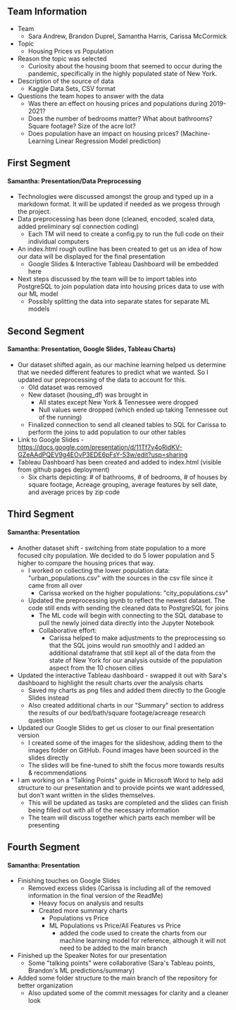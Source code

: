 ## Team Information

- Team
  - Sara Andrew, Brandon Duprel, Samantha Harris, Carissa McCormick
- Topic
  - Housing Prices vs Population
- Reason the topic was selected
  - Curiosity about the housing boom that seemed to occur during the pandemic, specifically in the highly populated state of New York.
- Description of the source of data
  - Kaggle Data Sets, CSV format
- Questions the team hopes to answer with the data
  - Was there an effect on housing prices and populations during 2019-2021?
  - Does the number of bedrooms matter? What about bathrooms? Square footage? Size of the acre lot?
  - Does population have an impact on housing prices? (Machine-Learning Linear Regression Model prediction)

## First Segment 

#### Samantha: Presentation/Data Preprocessing 
- Technologies were discussed amongst the group and typed up in a markdown format. It will be updated if needed as we progess through the project.
- Data preprocessing has been done (cleaned, encoded, scaled data, added preliminary sql connection coding)
  - Each TM will need to create a config.py to run the full code on their individual computers
- An index.html rough outline has been created to get us an idea of how our data will be displayed for the final presentation
  - Google Slides & Interactive Tableau Dashboard will be embedded here
- Next steps discussed by the team will be to import tables into PostgreSQL to join population data into housing prices data to use with our ML model
  - Possibly splitting the data into separate states for separate ML models

## Second Segment 

#### Samantha: Presentation, Google Slides, Tableau Charts)

- Our dataset shifted again, as our machine learning helped us determine that we needed different features to predict what we wanted. So I updated our preprocessing of the data to account for this.
  - Old dataset was removed
  - New dataset (housing_df) was brought in
    - All states except New York & Tennessee were dropped
    - Null values were dropped (which ended up taking Tennessee out of the running)
  - Finalized connection to send all cleaned tables to SQL for Carissa to perform the joins to add population to our other tables
- Link to Google Slides - https://docs.google.com/presentation/d/11Tf7v4oRidKV-GZeAAdPQEV9g4EOvP3EDE6pFsY-53w/edit?usp=sharing
- Tableau Dashboard has been created and added to index.html (visible from github pages deployment)
  - Six charts depicting: # of bathrooms, # of bedrooms, # of houses by square footage, Acreage grouping, average features by sell date, and average prices by zip code

## Third Segment

#### Samantha: Presentation

- Another dataset shift - switching from state population to a more focused city population. We decided to do 5 lower population and 5 higher to compare the housing prices that way.
  - I worked on collecting the lower population data: "urban_populations.csv" with the sources in the csv file since it came from all over
    - Carissa worked on the higher populations: "city_populations.csv"
  - Updated the preprocessing ipynb to reflect the newest dataset. The code still ends with sending the cleaned data to PostgreSQL for joins
    - The ML code will begin with connecting to the SQL database to pull the newly joined data directly into the Jupyter Notebook
    - Collaborative effort:
      - Carissa helped to make adjustments to the preprocessing so that the SQL joins would run smoothly and I added an additional dataframe that still kept all of the data from the state of New York for our analysis outside of the population aspect from the 10 chosen cities
- Updated the interactive Tableau dashboard - swapped it out with Sara's dashboard to highlight the result charts over the analysis charts
  - Saved my charts as png files and added them directly to the Google Slides instead
  - Also created additional charts in our "Summary" section to address the results of our bed/bath/square footage/acreage research question
- Updated our Google Slides to get us closer to our final presentation version
  - I created some of the images for the slideshow, adding them to the images folder on GitHub. Found images have been sourced in the slides directly
  - The slides will be fine-tuned to shift the focus more towards results & recommendations
- I am working on a "Talking Points" guide in Microsoft Word to help add structure to our presentation and to provide points we want addressed, but don't want written in the slides themselves.
  - This will be updated as tasks are completed and the slides can finish being filled out with all of the necessary information
  - The team will discuss together which parts each member will be presenting

## Fourth Segment

#### Samantha: Presentation

- Finishing touches on Google Slides
  - Removed excess slides (Carissa is including all of the removed information in the final version of the ReadMe)
    - Heavy focus on analysis and results
    - Created more summary charts
      - Populations vs Price
      - ML Populations vs Price/All Features vs Price
        - added the code used to create the charts from our machine learning model for reference, although it will not need to be added to the main branch
- Finished up the Speaker Notes for our presentation
    - Some "talking points" were collaborative (Sara's Tableau points, Brandon's ML predictions/summary)
- Added some folder structure to the main branch of the repository for better organization
  - Also updated some of the commit messages for clarity and a cleaner look
